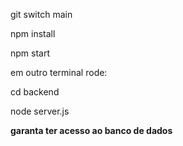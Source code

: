 git switch main

npm install

npm start

em outro terminal rode:

cd backend

node server.js

**garanta ter acesso ao banco de dados**
